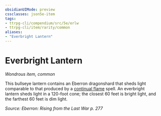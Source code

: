 ```yaml
---
obsidianUIMode: preview
cssclasses: json5e-item
tags:
- ttrpg-cli/compendium/src/5e/erlw
- ttrpg-cli/item/rarity/common
aliases: 
- "Everbright Lantern"
---
```

# Everbright Lantern
*Wondrous item, common*  



This bullseye lantern contains an Eberron dragonshard that sheds light comparable to that produced by a [continual flame](Misc%20Files/CLI/compendium/spells/continual-flame-xphb.md) spell. An everbright lantern sheds light in a 120-foot cone; the closest 60 feet is bright light, and the farthest 60 feet is dim light.

*Source: Eberron: Rising from the Last War p. 277*